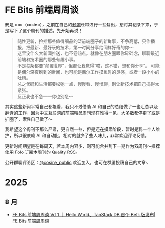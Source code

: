 # FE Bits 前端周周谈

我是 cos（cosine），之前在自己的[频道](https://tg.cosine.ren/)经常进行一些输出，想将其记录下来，于是写下了这个周刊的描述，先开始再说！

> 随性更新，捡拾那些值得细品的泛前端圈子的新鲜事，不争高低，只作播报，把最新、最好玩的技术，第一时间分享给同样好奇的你～ \
> 这里没什么大新闻推送，也不卷热点。就像在朋友圈跟你碎碎念，聊聊最近前端和技术圈的那些有趣小事。 \
> 不是每条都要“颠覆世界”，但都让我觉得“哎，这不错，想和你分享”。
> 可能是偶尔深夜刷到的新闻，也可能是偶尔工作摸鱼时的灵感，或者一段小小的吐槽。 \
> 总之代码和生活都要松弛一点，慢慢看、慢慢聊，别让新技术把自己搞得太紧张。\
> 反正我也不急——你也别急～

其实这些新闻平常自己都能看，我只不过借助 AI 和自己的总结做了一些汇总以及翻译的工作，因为中文互联网的前端精品周刊现在难得一见，大多数都停更了或是扩圈了，索性自己做了～

我希望这个周刊不那么严肃，更自然一些，但是还在摸索阶段，暂时是我一个人维护，所以很依赖 AI 和自动化，相对的就少了些人味儿，非常欢迎评论反馈。

更新时间期望是在每周天，若本周内容少，则可能合并到下一期作为双周刊～推荐使用 [Folo](https://folo.is/) 订阅本周刊的 [Quality RSS](https://quaily.com/cosine/feed/atom)。

公开群聊评论区：[@cosine_public](https://t.me/cosine_public) 欢迎加入，也可在群里投稿自己的文章~

# 2025

## 8 月

- [FE Bits 前端周周谈 Vol.1 ｜ Hello World、TanStack DB 首个 Beta 版发布| FE Bits 前端周周谈](https://quaily.com/cosine/p/1-hello-world)
